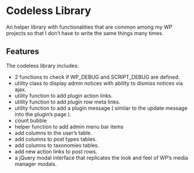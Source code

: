 # Codeless Library
An helper library with functionalities that are common among my WP projects so that I don’t have to write the same things many times.

## Features
The codeless library includes:

- 2 functions to check if WP_DEBUG and SCRIPT_DEBUG are defined.
- utility class to display admin notices with ability to dismiss notices via ajax.
- utility function to add plugin action links.
- utility function to add plugin row meta links.
- utility function to add a plugin message ( similar to the update message into the plugin’s page ).
- count bubble
- helper function to add admin menu bar items
- add columns to the user’s table.
- add columns to post types tables.
- add columns to taxonomies tables.
- add new action links to post rows.
- a jQuery modal interface that replicates the look and feel of WP’s media manager modals.
